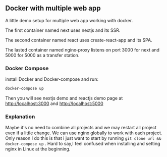 ## Docker with multiple web app

A little demo setup for multiple web app working with docker.

The first container named next uses nextjs and its SSR.

The second container named react uses create-react-app and its SPA.

The lasted container named nginx-proxy listens on port 3000 for next and 5000 for 5000 as a transfer station.

### Docker Compose

install Docker and Docker-compose and run:

```bash
docker-compose up
```

Then you will see nextjs demo and reactjs demo page at [http://localhost:3000](http://localhost:3000) and [http://localhost:5000](http://localhost:5000)

### Explanation

Maybe it's no need to combine all projects and we may restart all project even if a little change. We can use nginx globally to work with each project. Only reason I do this is that i just want to start by running `git clone url && docker-compose up` . Hard to say,I feel confused when installing and setting nginx in Linux at the beginning.
